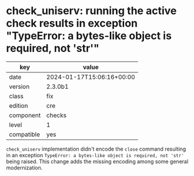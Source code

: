 [//]: # (werk v2)
# check_uniserv: running the active check results in exception "TypeError: a bytes-like object is required, not 'str'"

key        | value
---------- | ---
date       | 2024-01-17T15:06:16+00:00
version    | 2.3.0b1
class      | fix
edition    | cre
component  | checks
level      | 1
compatible | yes

`check_uniserv` implementation didn't encode the `close` command resulting in an exception
`TypeError: a bytes-like object is required, not 'str'` being raised.
This change adds the missing encoding among some general modernization.
